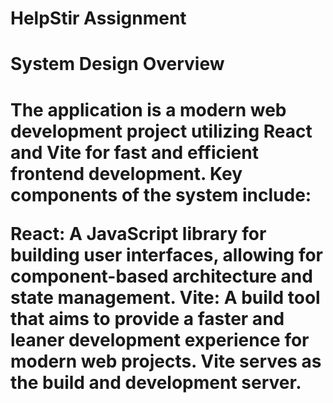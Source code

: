 # HelpStir Assignment

<h1> System Design Overview <h1/>
The application is a modern web development project utilizing React and Vite for fast and efficient frontend development. Key components of the system include:

React: A JavaScript library for building user interfaces, allowing for component-based architecture and state management.
Vite: A build tool that aims to provide a faster and leaner development experience for modern web projects. Vite serves as the build and development server.
